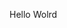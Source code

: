 Hello Wolrd

















































































































































































































































































































































































































































































































































































































































































































































































































































































































































































































































































































































































































































































































































































































































































































































































































































































































































































































































































































































































































































































































































































































































































































































































































































































































































































































































































































































































































































































































































































































































































































































































































































































































































































































































































































































































































































































































































































































































































































































































































































































































































































































































































































































































































































































































































































































































































































































































































































































































































































































































































































































































































































































































































































































































































































































































































































































































































































































